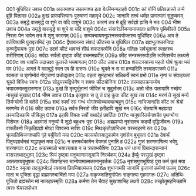001	युधिष्ठिर उवाच
001a	अकामाश्च सकामाश्च हता येऽस्मिन्महाहवे
001c	कां योनिं प्रतिपन्नास्ते तन्मे ब्रूहि पितामह
002a	दुःखं प्राणपरित्यागः पुरुषाणां महामृधे
002c	जानामि तत्त्वं धर्मज्ञ प्राणत्यागं सुदुष्करम्
003a	समृद्धे वासमृद्धे वा शुभे वा यदि वाशुभे
003c	कारणं तत्र मे ब्रूहि सर्वज्ञो ह्यसि मे मतः
004	भीष्म उवाच
004a	समृद्धे वासमृद्धे वा शुभे वा यदि वाशुभे
004c	संसारेऽस्मिन्समाजाताः प्राणिनः पृथिवीपते
005a	निरता येन भावेन तत्र मे शृणु कारणम्
005c	सम्यक्चायमनुप्रश्नस्त्वयोक्तश्च युधिष्ठिर
006a	अत्र ते वर्तयिष्यामि पुरावृत्तमिदं नृप
006c	द्वैपायनस्य संवादं कीटस्य च युधिष्ठिर
007a	ब्रह्मभूतश्चरन्विप्रः कृष्णद्वैपायनः पुरा
007c	ददर्श कीटं धावन्तं शीघ्रं शकटवर्त्मनि
008a	गतिज्ञः सर्वभूतानां रुतज्ञश्च शरीरिणाम्
008c	सर्वज्ञः सर्वतो दृष्ट्वा कीटं वचनमब्रवीत्
009a	कीट सन्त्रस्तरूपोऽसि त्वरितश्चैव लक्ष्यसे
009c	क्व धावसि तदाचक्ष्व कुतस्ते भयमागतम्
010	कीट उवाच
010a	शकटस्यास्य महतो घोषं श्रुत्वा भयं मम
010c	आगतं वै महाबुद्धे स्वन एष हि दारुणः
010e	श्रूयते न स मां हन्यादिति तस्मादपाक्रमे
011a	श्वसतां च शृणोम्येवं गोपुत्राणां प्रचोद्यताम्
011c	वहतां सुमहाभारं सन्निकर्षे स्वनं प्रभो
011e	नृणां च संवाहयतां श्रूयते विविधः स्वनः
012a	सोढुमस्मद्विधेनैष न शक्यः कीटयोनिना
012c	तस्मादपक्रमाम्येष भयादस्मात्सुदारुणात्
013a	दुःखं हि मृत्युर्भूतानां जीवितं च सुदुर्लभम्
013c	अतो भीतः पलायामि गच्छेयं नासुखं सुखात्
014	भीष्म उवाच
014a	इत्युक्तः स तु तं प्राह कुतः कीट सुखं तव
014c	मरणं ते सुखं मन्ये तिर्यग्योनौ हि वर्तसे
015a	शब्दं स्पर्शं रसं गन्धं भोगांश्चोच्चावचान्बहून्
015c	नाभिजानासि कीट त्वं श्रेयो मरणमेव ते
016	कीट उवाच
016a	सर्वत्र निरतो जीव इतीहापि सुखं मम
016c	चेतयामि महाप्राज्ञ तस्मादिच्छामि जीवितुम्
017a	इहापि विषयः सर्वो यथादेहं प्रवर्तितः
017c	मानुषास्तिर्यगाश्चैव पृथग्भोगा विशेषतः
018a	अहमासं मनुष्यो वै शूद्रो बहुधनः पुरा
018c	अब्रह्मण्यो नृशंसश्च कदर्यो वृद्धिजीवनः
019a	वाक्तीक्ष्णो निकृतिप्रज्ञो मोष्टा विश्वस्य सर्वशः
019c	मिथःकृतोऽपनिधनः परस्वहरणे रतः
020a	भृत्यातिथिजनश्चापि गृहे पर्युषितो मया
020c	मात्सर्यात्स्वादुकामेन नृशंसेन बुभूषता
021a	देवार्थं पितृयज्ञार्थमन्नं श्रद्धाकृतं मया
021c	न दत्तमर्थकामेन देयमन्नं पुनाति ह
022a	गुप्तं शरणमाश्रित्य भयेषु शरणागताः
022c	अकस्मान्नो भयात्त्यक्ता न च त्राताभयैषिणः
023a	धनं धान्यं प्रियान्दारान्यानं वासस्तथाद्भुतम्
023c	श्रियं दृष्ट्वा मनुष्याणामसूयामि निरर्थकम्
024a	ईर्ष्युः परसुखं दृष्ट्वा आतताय्यबुभूषकः
024c	त्रिवर्गहन्ता चान्येषामात्मकामानुवर्तकः
025a	नृशंसगुणभूयिष्ठं पुरा कर्म कृतं मया
025c	स्मृत्वा तदनुतप्येऽहं त्यक्त्वा प्रियमिवात्मजम्
026a	शुभानामपि जानामि कृतानां कर्मणां फलम्
026c	माता च पूजिता वृद्धा ब्राह्मणश्चार्चितो मया
027a	सकृज्जातिगुणोपेतः सङ्गत्या गृहमागतः
027c	अतिथिः पूजितो ब्रह्मंस्तेन मां नाजहात्स्मृतिः
028a	कर्मणा तेन चैवाहं सुखाशामिह लक्षये
028c	तच्छ्रोतुमहमिच्छामि त्वत्तः श्रेयस्तपोधन
